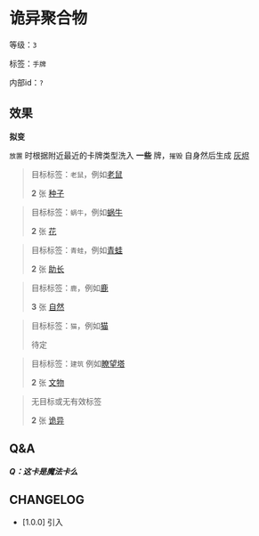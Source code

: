 # 诡异聚合物

等级：`3`

标签：`手牌`

内部id：`?`

## 效果

**拟变**

`放置` 时根据附近最近的卡牌类型洗入 **一些** 牌，`摧毁` 自身然后生成 [灰烬](灰烬.md)

> 目标标签：`老鼠`，例如[老鼠](老鼠.md)
>
> **2** 张 [种子](../卡牌组/种子.md)

> 目标标签：`蜗牛`，例如[蜗牛](蜗牛.md)
>
> **2** 张 [花](../卡牌组/花.md)

> 目标标签：`青蛙`，例如[青蛙](青蛙.md)
>
> **2** 张 [助长](../卡牌组/助长.md)

> 目标标签：`鹿`，例如[鹿](鹿.md)
>
> **3** 张 [自然](../卡牌组/自然.md)

> 目标标签：`猫`，例如[猫](猫.md)
>
> 待定

> 目标标签：`建筑` 例如[瞭望塔](瞭望塔.md)
>
> **2** 张 [文物](../卡牌组/文物.md)

> 无目标或无有效标签
>
> **2** 张 [诡异](../卡牌组/诡异.md)
## Q&A

***Q：这卡是魔法卡么***
## CHANGELOG

- [1.0.0] 引入
